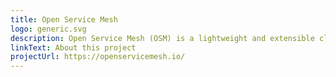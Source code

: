 ```yaml
---
title: Open Service Mesh
logo: generic.svg
description: Open Service Mesh (OSM) is a lightweight and extensible cloud native service mesh
linkText: About this project
projectUrl: https://openservicemesh.io/
---
```


